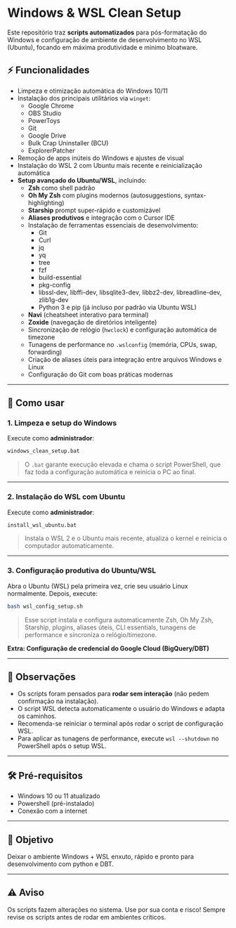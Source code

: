 # Windows & WSL Clean Setup

Este repositório traz **scripts automatizados** para pós-formatação do Windows e configuração de ambiente de desenvolvimento no WSL (Ubuntu), focando em máxima produtividade e mínimo bloatware.

## ⚡ Funcionalidades

- Limpeza e otimização automática do Windows 10/11
- Instalação dos principais utilitários via `winget`:  
  - Google Chrome
  - OBS Studio
  - PowerToys
  - Git
  - Google Drive
  - Bulk Crap Uninstaller (BCU)
  - ExplorerPatcher
- Remoção de apps inúteis do Windows e ajustes de visual
- Instalação do WSL 2 com Ubuntu mais recente e reinicialização automática
- **Setup avançado do Ubuntu/WSL**, incluindo:
  - **Zsh** como shell padrão
  - **Oh My Zsh** com plugins modernos (autosuggestions, syntax-highlighting)
  - **Starship** prompt super-rápido e customizável
  - **Aliases produtivos** e integração com o Cursor IDE
  - Instalação de ferramentas essenciais de desenvolvimento:  
    - Git  
    - Curl  
    - jq  
    - yq  
    - tree  
    - fzf  
    - build-essential  
    - pkg-config  
    - libssl-dev, libffi-dev, libsqlite3-dev, libbz2-dev, libreadline-dev, zlib1g-dev 
    - Python 3 e pip (já incluso por padrão via Ubuntu WSL)
  - **Navi** (cheatsheet interativo para terminal)
  - **Zoxide** (navegação de diretórios inteligente)
  - Sincronização de relógio (`hwclock`) e configuração automática de timezone
  - Tunagens de performance no `.wslconfig` (memória, CPUs, swap, forwarding)
  - Criação de aliases úteis para integração entre arquivos Windows e Linux
  - Configuração do Git com boas práticas modernas

---

## 🚀 Como usar

### 1. **Limpeza e setup do Windows**

Execute como **administrador**:

```bash
windows_clean_setup.bat
````

> O `.bat` garante execução elevada e chama o script PowerShell, que faz toda a configuração automática e reinicia o PC ao final.

---

### 2. **Instalação do WSL com Ubuntu**

Execute como **administrador**:

```bash
install_wsl_ubuntu.bat
```

> Instala o WSL 2 e o Ubuntu mais recente, atualiza o kernel e reinicia o computador automaticamente.

---

### 3. **Configuração produtiva do Ubuntu/WSL**

Abra o Ubuntu (WSL) pela primeira vez, crie seu usuário Linux normalmente.
Depois, execute:

```bash
bash wsl_config_setup.sh
```

> Esse script instala e configura automaticamente Zsh, Oh My Zsh, Starship, plugins, aliases úteis, CLI essentials, tunagens de performance e sincroniza o relógio/timezone.

**Extra: Configuração de credencial do Google Cloud (BigQuery/DBT)**

---

## 📝 Observações

* Os scripts foram pensados para **rodar sem interação** (não pedem confirmação na instalação).
* O script WSL detecta automaticamente o usuário do Windows e adapta os caminhos.
* Recomenda-se reiniciar o terminal após rodar o script de configuração WSL.
* Para aplicar as tunagens de performance, execute `wsl --shutdown` no PowerShell após o setup WSL.

---

## 🛠️ Pré-requisitos

* Windows 10 ou 11 atualizado
* Powershell (pré-instalado)
* Conexão com a internet

---

## 🎯 Objetivo

Deixar o ambiente Windows + WSL enxuto, rápido e pronto para desenvolvimento com python e DBT.

---

## ⚠️ Aviso

Os scripts fazem alterações no sistema. Use por sua conta e risco!
Sempre revise os scripts antes de rodar em ambientes críticos.
